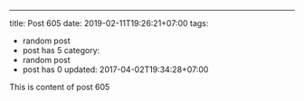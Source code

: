 ---
title: Post 605
date: 2019-02-11T19:26:21+07:00
tags:
  - random post
  - post has 5
category:
  - random post
  - post has 0
updated: 2017-04-02T19:34:28+07:00

This is content of post 605